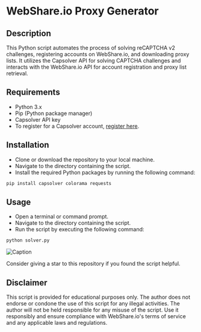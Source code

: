 # WebShare.io Proxy Generator

## Description

This Python script automates the process of solving reCAPTCHA v2 challenges, registering accounts on WebShare.io, and downloading proxy lists. It utilizes the Capsolver API for solving CAPTCHA challenges and interacts with the WebShare.io API for account registration and proxy list retrieval.

## Requirements

- Python 3.x
- Pip (Python package manager)
- Capsolver API key
- To register for a Capsolver account, [register here](https://dashboard.capsolver.com/passport/register?inviteCode=UTNaY-NV2KKo).


## Installation

- Clone or download the repository to your local machine.
- Navigate to the directory containing the script.
- Install the required Python packages by running the following command:
```bash
pip install capsolver colorama requests

```
## Usage
- Open a terminal or command prompt.
- Navigate to the directory containing the script.
- Run the script by executing the following command:
```bash
python solver.py

```
![Caption](https://i.ibb.co/jW51mJP/cap.png)


Consider giving a star to this repository if you found the script helpful.



## Disclaimer
This script is provided for educational purposes only. The author does not endorse or condone the use of this script for any illegal activities. The author will not be held responsible for any misuse of the script. Use it responsibly and ensure compliance with WebShare.io's terms of service and any applicable laws and regulations.

